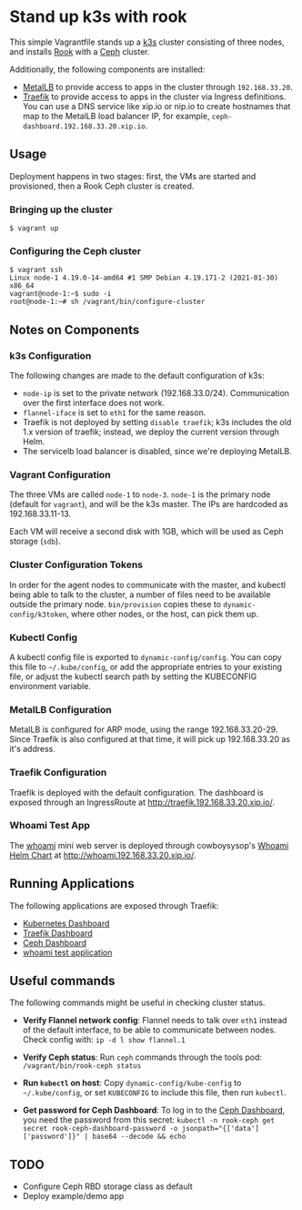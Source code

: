 # Stand up k3s with rook

This simple Vagrantfile stands up a [k3s](https://k3s.io) cluster consisting of three nodes, and installs [Rook](https://rook.io) with a [Ceph](https://ceph.io) cluster.

Additionally, the following components are installed:
- [MetalLB](https://metallb.universe.tf) to provide access to apps in the cluster through `192.168.33.20`.
- [Traefik](https://github.com/traefik/traefik-helm-chart/tree/master/traefik) to provide access to apps in the cluster via Ingress definitions. You can use a DNS service like xip.io or nip.io to create hostnames that map to the MetalLB load balancer IP, for example, `ceph-dashboard.192.168.33.20.xip.io`.

## Usage

Deployment happens in two stages: first, the VMs are started and provisioned, then a Rook Ceph cluster is created.

### Bringing up the cluster
```
$ vagrant up
```

### Configuring the Ceph cluster
```
$ vagrant ssh
Linux node-1 4.19.0-14-amd64 #1 SMP Debian 4.19.171-2 (2021-01-30) x86_64
vagrant@node-1:~$ sudo -i
root@node-1:~# sh /vagrant/bin/configure-cluster
```

## Notes on Components

### k3s Configuration

The following changes are made to the default configuration of k3s:
- `node-ip` is set to the private network (192.168.33.0/24). Communication over the first interface does not work.
- `flannel-iface` is set to `eth1` for the same reason.
- Traefik is not deployed by setting `disable traefik`; k3s includes the old 1.x version of traefik; instead, we deploy the current version through Helm.
- The servicelb load balancer is disabled, since we're deploying MetalLB.

### Vagrant Configuration

The three VMs are called `node-1` to `node-3`. `node-1` is the primary node (default for `vagrant`), and will be the k3s master. The IPs are hardcoded as 192.168.33.11-13.

Each VM will receive a second disk with 1GB, which will be used as Ceph storage (`sdb`).

### Cluster Configuration Tokens

In order for the agent nodes to communicate with the master, and kubectl being able to talk to the cluster, a number of files need to be available outside the primary node. `bin/provision` copies these to `dynamic-config/k3token`, where other nodes, or the host, can pick them up.

### Kubectl Config

A kubectl config file is exported to `dynamic-config/config`. You can copy this file to `~/.kube/config`, or add the appropriate entries to your existing file, or adjust the kubectl search path by setting the KUBECONFIG environment variable.

### MetalLB Configuration

MetalLB is configured for ARP mode, using the range 192.168.33.20-29. Since Traefik is also configured at that time, it will pick up 192.168.33.20 as it's address.

### Traefik Configuration

Traefik is deployed with the default configuration. The dashboard is exposed through an IngressRoute at http://traefik.192.168.33.20.xip.io/.

### Whoami Test App

The [whoami](https://github.com/containous/whoami) mini web server is deployed through cowboysysop's [Whoami Helm Chart](https://artifacthub.io/packages/helm/cowboysysop/whoami) at http://whoami.192.168.33.20.xip.io/.

## Running Applications

The following applications are exposed through Traefik:

* [Kubernetes Dashboard](http://kubernetes-dashboard.192.168.33.20.xip.io/)
* [Traefik Dashboard](http://traefik.192.168.33.20.xip.io/dashboard/#/)
* [Ceph Dashboard](http://ceph-dashboard.192.168.33.20.xip.io/)
* [whoami test application](http://whoami.192.168.33.20.xip.io/)

## Useful commands

The following commands might be useful in checking cluster status.

* **Verify Flannel network config**: Flannel needs to talk over `eth1` instead of the default interface, to be able to communicate between nodes. Check config with: `ip -d l show flannel.1`

* **Verify Ceph status**: Run `ceph` commands through the tools pod: `/vagrant/bin/rook-ceph status`

* **Run `kubectl` on host**: Copy `dynamic-config/kube-config` to `~/.kube/config`, or set `KUBECONFIG` to include this file, then run `kubectl`.

* **Get password for Ceph Dashboard**: To log in to the [Ceph Dashboard](http://ceph-dashboard.192.168.33.20.xip.io/), you need the password from this secret: `kubectl -n rook-ceph get secret rook-ceph-dashboard-password -o jsonpath="{['data']['password']}" | base64 --decode && echo`

## TODO

- Configure Ceph RBD storage class as default
- Deploy example/demo app
